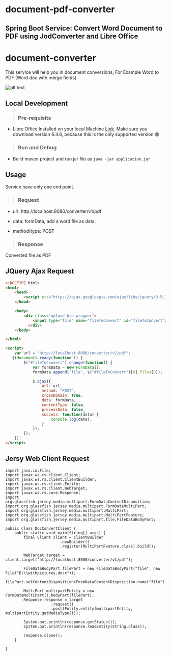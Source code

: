 # document-pdf-converter

## Spring Boot Service: Convert Word Document to PDF using JodConverter and Libre Office

# document-converter

This service will help you in document conversions, For Example Word to PDF (Word doc with merge fields)

![alt text](/readme-res/pdf.png)

## Local Development

> ### Pre-requisits

* Libre Office Installed on your local Machine [Link](https://www.libreoffice.org/download/download/). Make sure you download version 6.4.6, because this is the only supported version 😁

> ### Run and Debug

* Build maven project and run jar file as `java -jar application.jar`

## Usage

Service have only one end point.

> ### Request

* url: http://localhost:8080/converter/v1/pdf

* data: formData, add a word file as data.

* method/type: POST

> ### Response

Converted file as PDF

## JQuery Ajax Request

```html
<!DOCTYPE html>
<html>
    <head>
        <script src="https://ajax.googleapis.com/ajax/libs/jquery/3.5.1/jquery.min.js"></script>
    </head>

    <body>
        <div class="upload-btn-wrapper">
            <input type="file" name="fileToConvert" id="fileToConvert"/>
          </div>
    </body>

</html>

<script>
    var url = "http://localhost:8080/converter/v1/pdf";
   $(document).ready(function () {
        $("#fileToConvert").change(function() {
            var formData = new FormData(); 
            formData.append('file', $("#fileToConvert")[0].files[0]);

            $.ajax({
                url: url,
                method: "POST",
                crossDomain: true,
                data: formData,
                contentType: false,
                processData: false,
                success: function(data) {
                    console.log(data);
                }
            });
        });
    });
</script>
```




## Jersy Web Client Request

```
import java.io.File;
import javax.ws.rs.client.Client;
import javax.ws.rs.client.ClientBuilder;
import javax.ws.rs.client.Entity;
import javax.ws.rs.client.WebTarget;
import javax.ws.rs.core.Response;
import org.glassfish.jersey.media.multipart.FormDataContentDisposition;
import org.glassfish.jersey.media.multipart.FormDataMultiPart;
import org.glassfish.jersey.media.multipart.MultiPart;
import org.glassfish.jersey.media.multipart.MultiPartFeature;
import org.glassfish.jersey.media.multipart.file.FileDataBodyPart;

public class DocConvertClient {
	public static void main(String[] args) {
		final Client client = ClientBuilder
						.newBuilder()
						.register(MultiPartFeature.class).build();
		
		WebTarget target = client.target("http://localhost:8080/converter/v1/pdf");
		
		FileDataBodyPart filePart = new FileDataBodyPart("file", new File("E:\\withpictures.docx"));
		filePart.setContentDisposition(FormDataContentDisposition.name("file").fileName("withpictures.docx").build());
		
		MultiPart multipartEntity = new FormDataMultiPart().bodyPart(filePart);
		Response response = target
					.request()
					.post(Entity.entity(multipartEntity, multipartEntity.getMediaType()));
		
		System.out.println(response.getStatus());
		System.out.println(response.readEntity(String.class));
		
		response.close();
	}

}
```
